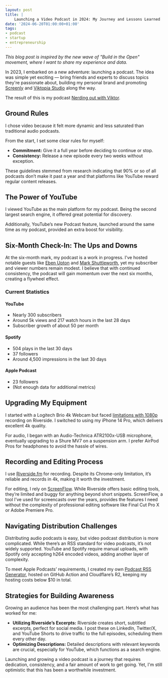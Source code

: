 ```yaml
---
layout: post
title: |
    Launching a Video Podcast in 2024: My Journey and Lessons Learned
date: '2024-06-20T01:00:00+01:00'
tags:
- podcast
- startup
- entrepreneurship
---
```


*This blog post is inspired by the new wave of "Build in the Open" movement, where I want to share my experience and data.*

In 2023, I embarked on a new adventure: launching a podcast. The idea was simple yet exciting — bring friends and experts to discuss topics they're passionate about, building my personal brand and promoting [Screenly](https://www.screenly.io) and [Viktopia Studio](https://studio.viktopia.io/) along the way.

The result of this is my podcast [Nerding out with Viktor]({{site.url}}/podcast/).

## Ground Rules

I chose video because it felt more dynamic and less saturated than traditional audio podcasts.

From the start, I set some clear rules for myself:

- **Commitment:** Give it a full year before deciding to continue or stop.
- **Consistency:** Release a new episode every two weeks without exception.

These guidelines stemmed from research indicating that 90% or so of all podcasts don’t make it past a year and that platforms like YouTube reward regular content releases.

## The Power of YouTube

I viewed YouTube as the main platform for my podcast. Being the second largest search engine, it offered great potential for discovery.

Additionally, YouTube’s new Podcast feature, launched around the same time as my podcast, provided an extra boost for visibility.

## Six-Month Check-In: The Ups and Downs

At the six-month mark, my podcast is a work in progress. I’ve hosted notable guests like [Eben Upton]({{site.url}}/podcast/S01E12.html) and [Mark Shuttleworth]({{site.url}}/podcast/S01E13.html), yet my subscriber and viewer numbers remain modest. I believe that with continued consistency, the podcast will gain momentum over the next six months, creating a flywheel effect.

### Current Statistics

#### YouTube

- Nearly 300 subscribers
- Around 5k views and 217 watch hours in the last 28 days
- Subscriber growth of about 50 per month

#### Spotify

- 504 plays in the last 30 days
- 37 followers
- Around 4,500 impressions in the last 30 days

#### Apple Podcast

- 23 followers
- (Not enough data for additional metrics)

## Upgrading My Equipment

I started with a Logitech Brio 4k Webcam but faced [limitations with 1080p](https://support.riverside.fm/hc/en-us/articles/9684909831325-Camera-Logitech-Brio-Logitech-4K-Pro) recording on Riverside. I switched to using my iPhone 14 Pro, which delivers excellent 4k quality.

For audio, I began with an Audio-Technica ATR2100x-USB microphone, eventually upgrading to a Shure MV7 on a suspension arm. I prefer AirPod Pros for headphones to avoid the hassle of wires.

## Recording and Editing Process

I use [Riverside.fm](https://riverside.fm/) for recording. Despite its Chrome-only limitation, it’s reliable and records in 4k, making it worth the investment.

For editing, I rely on [ScreenFlow](https://www.telestream.net/screenflow/overview.htm). While Riverside offers basic editing tools, they’re limited and buggy for anything beyond short snippets. ScreenFlow, a tool I’ve used for screencasts over the years, provides the features I need without the complexity of professional editing software like Final Cut Pro X or Adobe Premiere Pro.

## Navigating Distribution Challenges

Distributing audio podcasts is easy, but video podcast distribution is more complicated. While there’s an RSS standard for video podcasts, it’s not widely supported. YouTube and Spotify require manual uploads, with Spotify only accepting h264 encoded videos, adding another layer of complexity.

To meet Apple Podcasts’ requirements, I created my own [Podcast RSS Generator](https://github.com/vpetersson/podcast-rss-generator/), hosted on GitHub Action and Cloudflare’s R2, keeping my hosting costs below $10 in total.

## Strategies for Building Awareness

Growing an audience has been the most challenging part. Here’s what has worked for me:

- **Utilizing Riverside’s Excerpts:** Riverside creates short, subtitled excerpts, perfect for social media. I post these on LinkedIn, Twitter/X, and YouTube Shorts to drive traffic to the full episodes, scheduling them every other day.
- **Optimizing Descriptions:** Detailed descriptions with relevant keywords are crucial, especially for YouTube, which functions as a search engine.

Launching and growing a video podcast is a journey that requires dedication, consistency, and a fair amount of work to get going. Yet, I'm still optimistic that this has been a worthwhile investment.